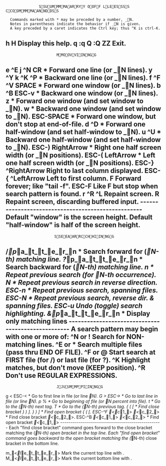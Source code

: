 
                   SSUUMMMMAARRYY OOFF LLEESSSS CCOOMMMMAANNDDSS

      Commands marked with * may be preceded by a number, _N.
      Notes in parentheses indicate the behavior if _N is given.
      A key preceded by a caret indicates the Ctrl key; thus ^K is ctrl-K.

  h  H                 Display this help.
  q  :q  Q  :Q  ZZ     Exit.
 ---------------------------------------------------------------------------

                           MMOOVVIINNGG

  e  ^E  j  ^N  CR  *  Forward  one line   (or _N lines).
  y  ^Y  k  ^K  ^P  *  Backward one line   (or _N lines).
  f  ^F  ^V  SPACE  *  Forward  one window (or _N lines).
  b  ^B  ESC-v      *  Backward one window (or _N lines).
  z                 *  Forward  one window (and set window to _N).
  w                 *  Backward one window (and set window to _N).
  ESC-SPACE         *  Forward  one window, but don't stop at end-of-file.
  d  ^D             *  Forward  one half-window (and set half-window to _N).
  u  ^U             *  Backward one half-window (and set half-window to _N).
  ESC-)  RightArrow *  Right one half screen width (or _N positions).
  ESC-(  LeftArrow  *  Left  one half screen width (or _N positions).
  ESC-}  ^RightArrow   Right to last column displayed.
  ESC-{  ^LeftArrow    Left  to first column.
  F                    Forward forever; like "tail -f".
  ESC-F                Like F but stop when search pattern is found.
  r  ^R  ^L            Repaint screen.
  R                    Repaint screen, discarding buffered input.
        ---------------------------------------------------
        Default "window" is the screen height.
        Default "half-window" is half of the screen height.
 ---------------------------------------------------------------------------

                          SSEEAARRCCHHIINNGG

  /_p_a_t_t_e_r_n          *  Search forward for (_N-th) matching line.
  ?_p_a_t_t_e_r_n          *  Search backward for (_N-th) matching line.
  n                 *  Repeat previous search (for _N-th occurrence).
  N                 *  Repeat previous search in reverse direction.
  ESC-n             *  Repeat previous search, spanning files.
  ESC-N             *  Repeat previous search, reverse dir. & spanning files.
  ESC-u                Undo (toggle) search highlighting.
  &_p_a_t_t_e_r_n          *  Display only matching lines
        ---------------------------------------------------
        A search pattern may begin with one or more of:
        ^N or !  Search for NON-matching lines.
        ^E or *  Search multiple files (pass thru END OF FILE).
        ^F or @  Start search at FIRST file (for /) or last file (for ?).
        ^K       Highlight matches, but don't move (KEEP position).
        ^R       Don't use REGULAR EXPRESSIONS.
 ---------------------------------------------------------------------------

                           JJUUMMPPIINNGG

  g  <  ESC-<       *  Go to first line in file (or line _N).
  G  >  ESC->       *  Go to last line in file (or line _N).
  p  %              *  Go to beginning of file (or _N percent into file).
  t                 *  Go to the (_N-th) next tag.
  T                 *  Go to the (_N-th) previous tag.
  {  (  [           *  Find close bracket } ) ].
  }  )  ]           *  Find open bracket { ( [.
  ESC-^F _<_c_1_> _<_c_2_>  *  Find close bracket _<_c_2_>.
  ESC-^B _<_c_1_> _<_c_2_>  *  Find open bracket _<_c_1_> 
        ---------------------------------------------------
        Each "find close bracket" command goes forward to the close bracket 
          matching the (_N-th) open bracket in the top line.
        Each "find open bracket" command goes backward to the open bracket 
          matching the (_N-th) close bracket in the bottom line.

  m_<_l_e_t_t_e_r_>            Mark the current top line with <letter>.
  M_<_l_e_t_t_e_r_>            Mark the current bottom line with <letter>.
